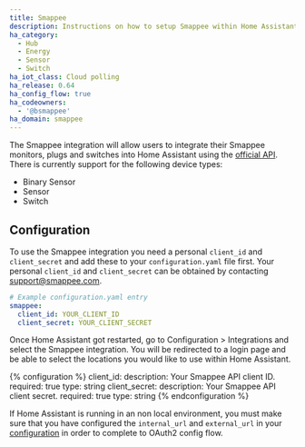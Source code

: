 ```yaml
---
title: Smappee
description: Instructions on how to setup Smappee within Home Assistant.
ha_category:
  - Hub
  - Energy
  - Sensor
  - Switch
ha_iot_class: Cloud polling
ha_release: 0.64
ha_config_flow: true
ha_codeowners:
  - '@bsmappee'
ha_domain: smappee
---
```


The Smappee integration will allow users to integrate their Smappee monitors, plugs and switches into Home Assistant using the [official API](https://smappee.atlassian.net/wiki/spaces/DEVAPI/overview).
There is currently support for the following device types:
- Binary Sensor
- Sensor
- Switch


## Configuration

To use the Smappee integration you need a personal `client_id` and `client_secret` and add these to your `configuration.yaml` file first.
Your personal `client_id` and `client_secret` can be obtained by contacting [support@smappee.com](mailto:support@smappee.com).

```yaml
# Example configuration.yaml entry
smappee:
  client_id: YOUR_CLIENT_ID
  client_secret: YOUR_CLIENT_SECRET
```

Once Home Assistant got restarted, go to Configuration > Integrations and select the Smappee integration. You will be redirected to a login page and be able to select the locations you would like to use within Home Assistant.

{% configuration %}
client_id:
  description: Your Smappee API client ID.
  required: true
  type: string
client_secret:
  description: Your Smappee API client secret.
  required: true
  type: string
{% endconfiguration %}

<div class='note'>

If Home Assistant is running in an non local environment, you must make sure that you have configured the `internal_url` and `external_url` in your [configuration](/docs/configuration/basic) in order to complete to OAuth2 config flow.

</div>
